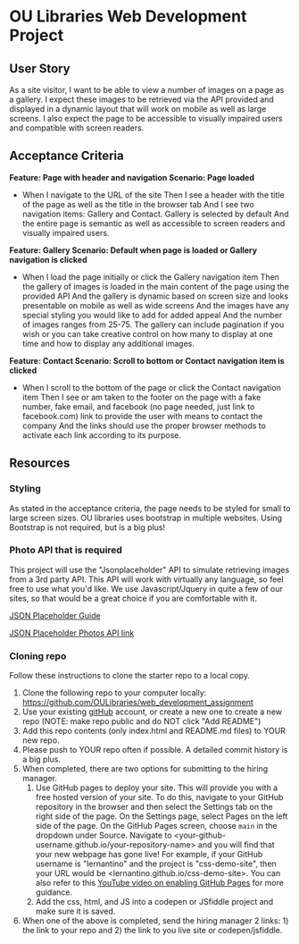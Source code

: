 # OU Libraries Web Development Project

## User Story
As a site visitor, I want to be able to view a number of images on a page as a gallery. 
I expect these images to be retrieved via the API provided and displayed in a dynamic layout that will work on mobile as well as large screens. 
I also expect the page to be accessible to visually impaired users and compatible with screen readers.

## Acceptance Criteria
**Feature: Page with header and navigation
Scenario: Page loaded**

* When I navigate to the URL of the site
Then I see a header with the title of the page as well as the title in the browser tab
And I see two navigation items: Gallery and Contact. Gallery is selected by default
And the entire page is semantic as well as accessible to screen readers and visually impaired users.

**Feature: Gallery
Scenario: Default when page is loaded or Gallery navigation is clicked**

* When I load the page initially or click the Gallery navigation item
Then the gallery of images is loaded in the main content of the page using the provided API
And the gallery is dynamic based on screen size and looks presentable on mobile as well as wide screens
And the images have any special styling you would like to add for added appeal
And the number of images ranges from 25-75. The gallery can include pagination if you wish or you can take creative control on how many to display at one time and how to display any additional images. 

**Feature: Contact
Scenario: Scroll to bottom or Contact navigation item is clicked**

* When I scroll to the bottom of the page or click the Contact navigation item
Then I see or am taken to the footer on the page with a fake number, fake email, and facebook (no page needed, just link to facebook.com) link to provide the user with means to contact the company
And the links should use the proper browser methods to activate each link according to its purpose.

## Resources
### Styling
As stated in the acceptance criteria, the page needs to be styled for small to large screen sizes. OU libraries uses bootstrap in multiple websites. 
Using Bootstrap is not required, but is a big plus!

### Photo API that is required
This project will use the "Jsonplaceholder" API to simulate retrieving images from a 3rd party API. 
This API will work with virtually any language, so feel free to use what you'd like. We use Javascript/Jquery in quite a few of our sites, so that would be a great choice if you are comfortable with it.  

[JSON Placeholder Guide](https://jsonplaceholder.typicode.com/guide/)

[JSON Placeholder Photos API link](https://jsonplaceholder.typicode.com/photos)

### Cloning repo
Follow these instructions to clone the starter repo to a local copy. 
1. Clone the following repo to your computer locally: https://github.com/OULibraries/web_development_assignment
2. Use your existing [gitHub](https://github.com) account, or create a new one to create a new repo (NOTE: make repo public and do NOT click "Add README")
3. Add this repo contents (only index.html and README.md files) to YOUR new repo.
4. Please push to YOUR repo often if possible. A detailed commit history is a big plus. 
5. When completed, there are two options for submitting to the hiring manager.
   1. Use GitHub pages to deploy your site. This will provide you with a free hosted version of your site. To do this, navigate to your GitHub repository in the browser and then select the Settings tab on the right side of the page. On the Settings page, select Pages on the left side of the page. On the GitHub Pages screen, choose `main` in the dropdown under Source. Navigate to <your-github-username.github.io/your-repository-name> and you will find that your new webpage has gone live! For example, if your GitHub username is "lernantino" and the project is "css-demo-site", then your URL would be <lernantino.github.io/css-demo-site>. You can also refer to this [YouTube video on enabling GitHub Pages](https://youtu.be/P4Mu1t5rIXg) for more guidance.
   2. Add the css, html, and JS into a codepen or JSfiddle project and make sure it is saved. 
6. When one of the above is completed, send the hiring manager 2 links: 1) the link to your repo and 2) the link to you live site or codepen/jsfiddle. 
